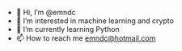 - 👋 Hi, I’m @emndc
- 👀 I’m interested in machine learning and crypto
- 🌱 I’m currently learning Python
- 📫 How to reach me emndc@hotmail.com

<!---
emndc/emndc is a ✨ special ✨ repository because its `README.md` (this file) appears on your GitHub profile.
You can click the Preview link to take a look at your changes.
--->
